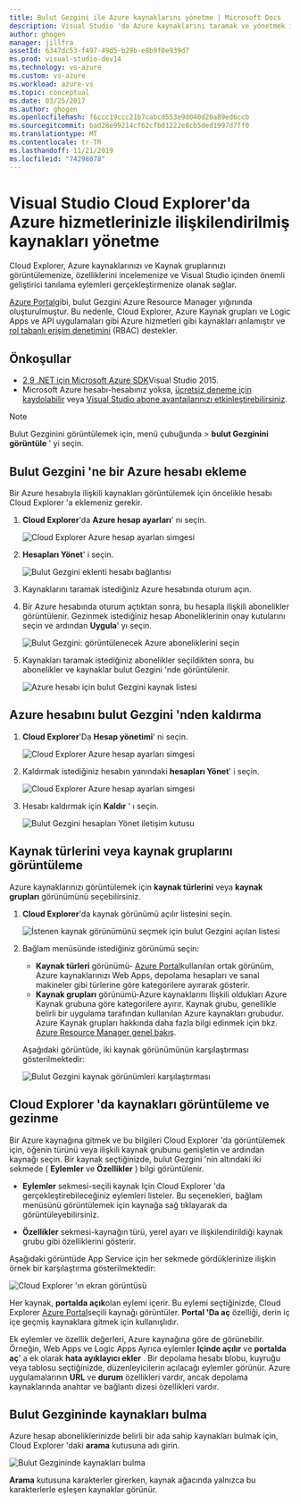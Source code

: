 ```yaml
---
title: Bulut Gezgini ile Azure kaynaklarını yönetme | Microsoft Docs
description: Visual Studio 'da Azure kaynaklarını taramak ve yönetmek için Cloud Explorer 'ı nasıl kullanacağınızı öğrenin.
author: ghogen
manager: jillfra
assetId: 6347dc53-f497-49d5-b29b-e8b9f0e939d7
ms.prod: visual-studio-dev14
ms.technology: vs-azure
ms.custom: vs-azure
ms.workload: azure-vs
ms.topic: conceptual
ms.date: 03/25/2017
ms.author: ghogen
ms.openlocfilehash: f6ccc19ccc21b7cabcd553e9d040d20a89ed6ccb
ms.sourcegitcommit: bad28e99214cf62cfbd1222e8cb5ded1997d7ff0
ms.translationtype: MT
ms.contentlocale: tr-TR
ms.lasthandoff: 11/21/2019
ms.locfileid: "74298078"
---
```

# <a name="manage-the-resources-associated-with-your-azure-accounts-in-visual-studio-cloud-explorer"></a>Visual Studio Cloud Explorer'da Azure hizmetlerinizle ilişkilendirilmiş kaynakları yönetme

Cloud Explorer, Azure kaynaklarınızı ve Kaynak gruplarınızı görüntülemenize, özelliklerini incelemenize ve Visual Studio içinden önemli geliştirici tanılama eylemleri gerçekleştirmenize olanak sağlar.

[Azure Portal](https://go.microsoft.com/fwlink/p/?LinkID=525040)gibi, bulut Gezgini Azure Resource Manager yığınında oluşturulmuştur. Bu nedenle, Cloud Explorer, Azure Kaynak grupları ve Logic Apps ve API uygulamaları gibi Azure hizmetleri gibi kaynakları anlamıştır ve [rol tabanlı erişim denetimini](/azure/role-based-access-control/role-assignments-portal) (RBAC) destekler.

## <a name="prerequisites"></a>Önkoşullar

* [2,9 .NET için Microsoft Azure SDK](https://www.microsoft.com/download/details.aspx?id=51657)Visual Studio 2015.
* Microsoft Azure hesabı-hesabınız yoksa, [ücretsiz deneme için kaydolabilir](https://go.microsoft.com/fwlink/?LinkId=623901) veya [Visual Studio abone avantajlarınızı etkinleştirebilirsiniz](https://go.microsoft.com/fwlink/?LinkId=623901).

> [!NOTE]
> Bulut Gezginini görüntülemek için, menü çubuğunda > **bulut Gezginini** **görüntüle** ' yi seçin.

## <a name="add-an-azure-account-to-cloud-explorer"></a>Bulut Gezgini 'ne bir Azure hesabı ekleme

Bir Azure hesabıyla ilişkili kaynakları görüntülemek için öncelikle hesabı Cloud Explorer 'a eklemeniz gerekir.

1. **Cloud Explorer**'da **Azure hesap ayarları**' nı seçin.

   ![Cloud Explorer Azure hesap ayarları simgesi](./media/vs-azure-tools-resources-managing-with-cloud-explorer/azure-account-settings.png)

1. **Hesapları Yönet**' i seçin.

   ![Bulut Gezgini eklenti hesabı bağlantısı](./media/vs-azure-tools-resources-managing-with-cloud-explorer/manage-accounts-link.png)

1. Kaynaklarını taramak istediğiniz Azure hesabında oturum açın.

1. Bir Azure hesabında oturum açtıktan sonra, bu hesapla ilişkili abonelikler görüntülenir. Gezinmek istediğiniz hesap Aboneliklerinin onay kutularını seçin ve ardından **Uygula**' yı seçin.

   ![Bulut Gezgini: görüntülenecek Azure aboneliklerini seçin](./media/vs-azure-tools-resources-managing-with-cloud-explorer/select-subscriptions.png)

1. Kaynakları taramak istediğiniz abonelikler seçildikten sonra, bu abonelikler ve kaynaklar bulut Gezgini 'nde görüntülenir.

   ![Azure hesabı için bulut Gezgini kaynak listesi](./media/vs-azure-tools-resources-managing-with-cloud-explorer/resources-listed.png)

## <a name="remove-an-azure-account-from-cloud-explorer"></a>Azure hesabını bulut Gezgini 'nden kaldırma

1. **Cloud Explorer**'Da **Hesap yönetimi**' ni seçin.

   ![Cloud Explorer Azure hesap ayarları simgesi](./media/vs-azure-tools-resources-managing-with-cloud-explorer/azure-account-settings.png)

1. Kaldırmak istediğiniz hesabın yanındaki **hesapları Yönet**' i seçin.

   ![Cloud Explorer Azure hesap ayarları simgesi](./media/vs-azure-tools-resources-managing-with-cloud-explorer/remove-account.png)

1. Hesabı kaldırmak için **Kaldır** ' ı seçin.

    ![Bulut Gezgini hesapları Yönet iletişim kutusu](./media/vs-azure-tools-resources-managing-with-cloud-explorer/accountmanage.PNG)

## <a name="view-resource-types-or-resource-groups"></a>Kaynak türlerini veya kaynak gruplarını görüntüleme

Azure kaynaklarınızı görüntülemek için **kaynak türlerini** veya **kaynak grupları** görünümünü seçebilirsiniz.

1. **Cloud Explorer**'da kaynak görünümü açılır listesini seçin.

   ![İstenen kaynak görünümünü seçmek için bulut Gezgini açılan listesi](./media/vs-azure-tools-resources-managing-with-cloud-explorer/resources-view-dropdown.png)

1. Bağlam menüsünde istediğiniz görünümü seçin:

   * **Kaynak türleri** görünümü- [Azure Portal](https://go.microsoft.com/fwlink/p/?LinkID=525040)kullanılan ortak görünüm, Azure kaynaklarınızı Web Apps, depolama hesapları ve sanal makineler gibi türlerine göre kategorilere ayırarak gösterir.
   * **Kaynak grupları** görünümü-Azure kaynaklarını Ilişkili oldukları Azure Kaynak grubuna göre kategorilere ayırır. Kaynak grubu, genellikle belirli bir uygulama tarafından kullanılan Azure kaynakları grubudur. Azure Kaynak grupları hakkında daha fazla bilgi edinmek için bkz. [Azure Resource Manager genel bakış](/azure/azure-resource-manager/resource-group-overview).

   Aşağıdaki görüntüde, iki kaynak görünümünün karşılaştırması gösterilmektedir:

   ![Bulut Gezgini kaynak görünümleri karşılaştırması](./media/vs-azure-tools-resources-managing-with-cloud-explorer/resource-views-comparison.png)

## <a name="view-and-navigate-resources-in-cloud-explorer"></a>Cloud Explorer 'da kaynakları görüntüleme ve gezinme

Bir Azure kaynağına gitmek ve bu bilgileri Cloud Explorer 'da görüntülemek için, öğenin türünü veya ilişkili kaynak grubunu genişletin ve ardından kaynağı seçin. Bir kaynak seçtiğinizde, bulut Gezgini 'nin altındaki iki sekmede ( **Eylemler** ve **Özellikler** ) bilgi görüntülenir.

* **Eylemler** sekmesi-seçili kaynak Için Cloud Explorer 'da gerçekleştirebileceğiniz eylemleri listeler. Bu seçenekleri, bağlam menüsünü görüntülemek için kaynağa sağ tıklayarak da görüntüleyebilirsiniz.

* **Özellikler** sekmesi-kaynağın türü, yerel ayarı ve ilişkilendirildiği kaynak grubu gibi özelliklerini gösterir.

Aşağıdaki görüntüde App Service için her sekmede gördüklerinize ilişkin örnek bir karşılaştırma gösterilmektedir:

  ![Cloud Explorer 'ın ekran görüntüsü](./media/vs-azure-tools-resources-managing-with-cloud-explorer/actions-and-properties.png)

Her kaynak, **portalda açık**olan eylemi içerir. Bu eylemi seçtiğinizde, Cloud Explorer [Azure Portal](https://go.microsoft.com/fwlink/p/?LinkID=525040)seçili kaynağı görüntüler. **Portal 'Da aç** özelliği, derin iç içe geçmiş kaynaklara gitmek için kullanışlıdır.

Ek eylemler ve özellik değerleri, Azure kaynağına göre de görünebilir. Örneğin, Web Apps ve Logic Apps Ayrıca eylemler **Içinde açılır** ve **portalda aç**' a ek olarak **hata ayıklayıcı ekler** . Bir depolama hesabı blobu, kuyruğu veya tablosu seçtiğinizde, düzenleyicilerin açılacağı eylemler görünür. Azure uygulamalarının **URL** ve **durum** özellikleri vardır, ancak depolama kaynaklarında anahtar ve bağlantı dizesi özellikleri vardır.

## <a name="find-resources-in-cloud-explorer"></a>Bulut Gezgininde kaynakları bulma

Azure hesap aboneliklerinizde belirli bir ada sahip kaynakları bulmak için, Cloud Explorer 'daki **arama** kutusuna adı girin.

  ![Bulut Gezgininde kaynakları bulma](./media/vs-azure-tools-resources-managing-with-cloud-explorer/search-for-resources.png)

**Arama** kutusuna karakterler girerken, kaynak ağacında yalnızca bu karakterlerle eşleşen kaynaklar görünür.
